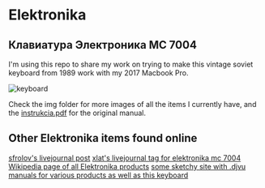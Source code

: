 # Elektronika
## Клавиатура Электроника МС 7004

I'm using this repo to share my work on trying to make this vintage soviet keyboard from 1989 work with my 2017 Macbook Pro. 

![keyboard](img/keyboard.png)

Check the img folder for more images of all the items I currently have, and the [instrukcia.pdf](instrukcia.pdf) for the original manual.

## Other Elektronika items found online

[sfrolov's livejournal post](https://sfrolov.livejournal.com/62753.html)
[xlat's livejournal tag for elektronika mc 7004](https://xlat.livejournal.com/tag/Электроника%20МС%207004)
[Wikipedia page of all Elektronika products](https://ru.wikipedia.org/wiki/Электроника_(торговая_марка))
[some sketchy site with .djvu manuals for various products as well as this keyboard](http://era-cg.su/grands/dvkdoc.htm)